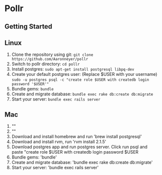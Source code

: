 # Pollr

## Getting Started
## Linux
1. Clone the repository using git: `git clone https://github.com/Aaronneyer/pollr`
2. Switch to pollr directory: `cd pollr`
3. Install postgres: `sudo apt-get install postgresql libpq-dev`
4. Create your default postgres user: (Replace $USER with your username)  
`sudo -u postgres psql -c "create role $USER with createdb login password '$USER'"`
5. Bundle gems: `bundle`
6. Create and migrate database: `bundle exec rake db:create db:migrate`
7. Start your server: `bundle exec rails server`

## Mac
1. ""
2. ""
3. Download and install homebrew and run 'brew install postgresql'
4. Download and install rvm, run 'rvm install 2.1.5'
5. Download postgres app and run postgres server. Click run psql and paste "create role $USER with createdb login password $USER
6. Bundle gems: 'bundle'
7. Create and migrate database: 'bundle exec rake db:create db:migrate'
8. Start your server: 'bundle exec rails server'

